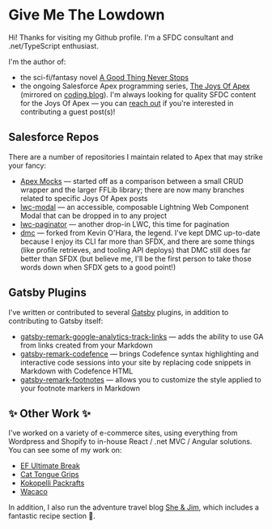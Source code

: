 # Give Me The Lowdown

Hi! Thanks for visiting my Github profile. I'm a SFDC consultant and .net/TypeScript enthusiast.

I'm the author of:

- the sci-fi/fantasy novel [A Good Thing Never Stops](https://www.amazon.com/Good-Thing-Never-Stops/dp/153788963X/)
- the ongoing Salesforce Apex programming series, [The Joys Of Apex](https://www.jamessimone.net/blog/joys-of-apex/) (mirrored on [coding.blog](https://james.coding.blog/)). I'm always looking for quality SFDC content for the Joys Of Apex — you can [reach out](https://www.jamessimone.net/contact/) if you're interested in contributing a guest post(s)!

## Salesforce Repos

There are a number of repositories I maintain related to Apex that may strike your fancy:

- [Apex Mocks](https://github.com/jamessimone/apex-mocks-stress-test) — started off as a comparison between a small CRUD wrapper and the larger FFLib library; there are now many branches related to specific Joys Of Apex posts
- [lwc-modal](https://github.com/jamessimone/lwc-modal) — an accessible, composable Lightning Web Component Modal that can be dropped in to any project
- [lwc-paginator](https://github.com/jamessimone/lwc-paginator) — another drop-in LWC, this time for pagination
- [dmc](https://github.com/jamessimone/dmc) — forked from Kevin O'Hara, the legend. I've kept DMC up-to-date because I enjoy its CLI far more than SFDX, and there are some things (like profile retrieves, and tooling API deploys) that DMC still does far better than SFDX (but believe me, I'll be the first person to take those words down when SFDX gets to a good point!)

## Gatsby Plugins

I've written or contributed to several [Gatsby](https://www.gatsbyjs.org/) plugins, in addition to contributing to Gatsby itself:

- [gatsby-remark-google-analytics-track-links](https://github.com/jamessimone/gatsby-remark-google-analytics-track-links) — adds the ability to use GA from links created from your Markdown
- [gatsby-remark-codefence](https://github.com/jamessimone/gatsby-remark-codefence) — brings Codefence syntax highlighting and interactive code sessions into your site by replacing code snippets in Markdown with Codefence HTML
- [gatsby-remark-footnotes](https://github.com/jamessimone/gatsby-remark-footnotes) — allows you to customize the style applied to your footnote markers in Markdown

## ✨ Other Work ✨

I've worked on a variety of e-commerce sites, using everything from Wordpress and Shopify to in-house React / .net MVC / Angular solutions. You can see some of my work on:

- [EF Ultimate Break](https://www.efultimatebreak.com/)
- [Cat Tongue Grips](https://cattonguegrips.com/)
- [Kokopelli Packrafts](https://kokopellipackraft.com/)
- [Wacaco](https://www.wacaco.com/)

In addition, I also run the adventure travel blog [She & Jim](https://www.sheandjim.com/), which includes a fantastic recipe section 🤤.
